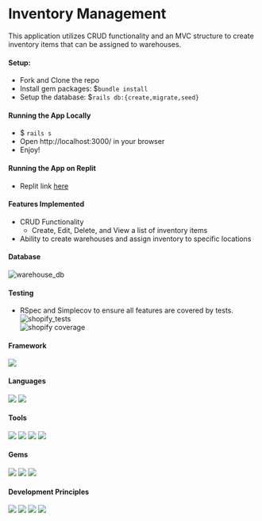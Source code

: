 # Inventory Management

This application utilizes CRUD functionality and an MVC structure to create inventory items that can be assigned to warehouses. 

#### Setup:
* Fork and Clone the repo
* Install gem packages: $`bundle install`
* Setup the database: $`rails db:{create,migrate,seed}`

#### Running the App Locally
* $ `rails s` 
* Open http://localhost:3000/ in your browser
* Enjoy!

#### Running the App on Replit
 * Replit link [here](https://shopifybackenddevchallenge.samlsmith424.repl.co/)
 
#### Features Implemented
  * CRUD Functionality
    * Create, Edit, Delete, and View a list of inventory items
  * Ability to create warehouses and assign inventory to specific locations 

#### Database 
![warehouse_db](https://user-images.githubusercontent.com/84606723/168929662-c3c4d72c-95bb-4d28-852c-35d54369b51f.png)

#### Testing
 * RSpec and Simplecov to ensure all features are covered by tests. <br>
 ![shopify_tests](https://user-images.githubusercontent.com/84606723/168956657-5a0edebe-47eb-4b1d-b170-e17fbf70efe5.png)<br>
 ![shopify coverage](https://user-images.githubusercontent.com/84606723/168956833-2b3e0a7c-f6e8-401b-ac3b-1ebe5734ef0b.png)
 
#### Framework
<p>
  <img src="https://img.shields.io/badge/Ruby%20On%20Rails-b81818.svg?&style=flat&logo=rubyonrails&logoColor=white" />
</p>

#### Languages
<p>
  <img src="https://img.shields.io/badge/Ruby-CC0000.svg?&style=flaste&logo=ruby&logoColor=white" />
  <img src="https://img.shields.io/badge/ActiveRecord-CC0000.svg?&style=flaste&logo=rubyonrails&logoColor=white" />
</p>

#### Tools
<p>
  <img src="https://img.shields.io/badge/Atom-66595C.svg?&style=flaste&logo=atom&logoColor=white" />  
  <img src="https://img.shields.io/badge/Git-F05032.svg?&style=flaste&logo=git&logoColor=white" />
  <img src="https://img.shields.io/badge/GitHub-181717.svg?&style=flaste&logo=github&logoColor=white" />
  <img src="https://img.shields.io/badge/PostgreSQL-4169E1.svg?&style=flaste&logo=postgresql&logoColor=white" />
</p>

#### Gems
<p>
  <img src="https://img.shields.io/badge/rspec--rails-b81818.svg?&style=flaste&logo=rubygems&logoColor=white" />
  <img src="https://img.shields.io/badge/pry-b81818.svg?&style=flaste&logo=rubygems&logoColor=white" />  
  <img src="https://img.shields.io/badge/simplecov-b81818.svg?&style=flaste&logo=rubygems&logoColor=white" />  
</p>

#### Development Principles
<p>
  <img src="https://img.shields.io/badge/OOP-b81818.svg?&style=flaste&logo=OOP&logoColor=white" />
  <img src="https://img.shields.io/badge/TDD-b87818.svg?&style=flaste&logo=TDD&logoColor=white" />
  <img src="https://img.shields.io/badge/MVC-b8b018.svg?&style=flaste&logo=MVC&logoColor=white" />
  <img src="https://img.shields.io/badge/REST-33b818.svg?&style=flaste&logo=REST&logoColor=white" />  
</p>



